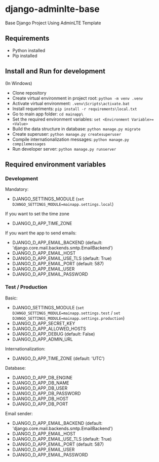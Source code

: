 # django-adminlte-base
Base Django Project Using AdminLTE Template

## Requirements

- Python installed
- Pip installed

## Install and Run for development
(In Windows)
- Clone repository
- Create virtual environment in project root: `python -m venv .venv`
- Activate virtual environment: `.venv\Scripts\activate.bat`
- Install requeriments: `pip install -r requirements\local.txt`
- Go to main app folder: `cd mainapp\`
- Set the required environment variables: `set <Environment Variable>=<Value>`
- Build the data structure in database: `python manage.py migrate`
- Create superuser: `python manage.py createsuperuser`
- Compile internationalization messages: `python manage.py compilemessages`
- Run developer server: `python manage.py runserver`

## Required environment variables

### Development

Mandatory:
- DJANGO_SETTINGS_MODULE (`set DJANGO_SETTINGS_MODULE=mainapp.settings.local`)
  
If you want to set the time zone
- DJANGO_D_APP_TIME_ZONE

If you want the app to send emails:
- DJANGO_D_APP_EMAIL_BACKEND (default: 'django.core.mail.backends.smtp.EmailBackend')
- DJANGO_D_APP_EMAIL_HOST
- DJANGO_D_APP_EMAIL_USE_TLS (default: True)
- DJANGO_D_APP_EMAIL_PORT (default: 587)
- DJANGO_D_APP_EMAIL_USER
- DJANGO_D_APP_EMAIL_PASSWORD

### Test / Production
Basic:
- DJANGO_SETTINGS_MODULE (`set DJANGO_SETTINGS_MODULE=mainapp.settings.test` / `set DJANGO_SETTINGS_MODULE=mainapp.settings.production`)
- DJANGO_D_APP_SECRET_KEY
- DJANGO_D_APP_ALLOWED_HOSTS
- DJANGO_D_APP_DEBUG (default: False)
- DJANGO_D_APP_ADMIN_URL

Internationalization:
- DJANGO_D_APP_TIME_ZONE (default: 'UTC')

Database:
- DJANGO_D_APP_DB_ENGINE
- DJANGO_D_APP_DB_NAME
- DJANGO_D_APP_DB_USER
- DJANGO_D_APP_DB_PASSWORD
- DJANGO_D_APP_DB_HOST
- DJANGO_D_APP_DB_PORT

Email sender:
- DJANGO_D_APP_EMAIL_BACKEND (default: 'django.core.mail.backends.smtp.EmailBackend')
- DJANGO_D_APP_EMAIL_HOST
- DJANGO_D_APP_EMAIL_USE_TLS (default: True)
- DJANGO_D_APP_EMAIL_PORT (default: 587)
- DJANGO_D_APP_EMAIL_USER
- DJANGO_D_APP_EMAIL_PASSWORD
